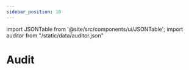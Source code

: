```yaml
---
sidebar_position: 10
---
```


import JSONTable from '@site/src/components/ui/JSONTable';
import auditor from "/static/data/auditor.json"

# Audit


<JSONTable theadData={Object.keys(auditor[0])} tbodyData={auditor}/>

